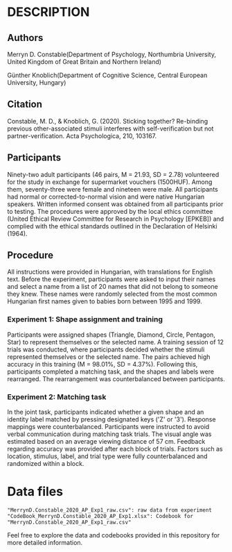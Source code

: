 # DESCRIPTION

## Authors

Merryn D. Constable(Department of Psychology, Northumbria University, United Kingdom of Great Britain and Northern Ireland)

Günther Knoblich(Department of Cognitive Science, Central European University, Hungary)

## Citation
Constable, M. D., & Knoblich, G. (2020). Sticking together? Re-binding previous other-associated stimuli interferes with self-verification but not partner-verification. Acta Psychologica, 210, 103167.

## Participants

Ninety-two adult participants (46 pairs, M = 21.93, SD = 2.78) volunteered for the study in exchange for supermarket vouchers (1500HUF). Among them, seventy-three were female and nineteen were male. All participants had normal or corrected-to-normal vision and were native Hungarian speakers. Written informed consent was obtained from all participants prior to testing. The procedures were approved by the local ethics committee (United Ethical Review Committee for Research in Psychology [EPKEB]) and complied with the ethical standards outlined in the Declaration of Helsinki (1964).

## Procedure

All instructions were provided in Hungarian, with translations for English text. Before the experiment, participants were asked to input their names and select a name from a list of 20 names that did not belong to someone they knew. These names were randomly selected from the most common Hungarian first names given to babies born between 1995 and 1999.

### Experiment 1: Shape assignment and training

Participants were assigned shapes (Triangle, Diamond, Circle, Pentagon, Star) to represent themselves or the selected name. A training session of 12 trials was conducted, where participants decided whether the stimuli represented themselves or the selected name. The pairs achieved high accuracy in this training (M = 98.01%, SD = 4.37%). Following this, participants completed a matching task, and the shapes and labels were rearranged. The rearrangement was counterbalanced between participants.

### Experiment 2: Matching task

In the joint task, participants indicated whether a given shape and an identity label matched by pressing designated keys ('Z' or '3'). Response mappings were counterbalanced. Participants were instructed to avoid verbal communication during matching task trials. The visual angle was estimated based on an average viewing distance of 57 cm. Feedback regarding accuracy was provided after each block of trials. Factors such as location, stimulus, label, and trial type were fully counterbalanced and randomized within a block.

# Data files

```
"MerrynD.Constable_2020_AP_Exp1_raw.csv": raw data from experiment 
"CodeBook_MerrynD.Constable_2020_AP_Exp1.xlsx": Codebook for "MerrynD.Constable_2020_AP_Exp1_raw.csv"
```

Feel free to explore the data and codebooks provided in this repository for more detailed information.
